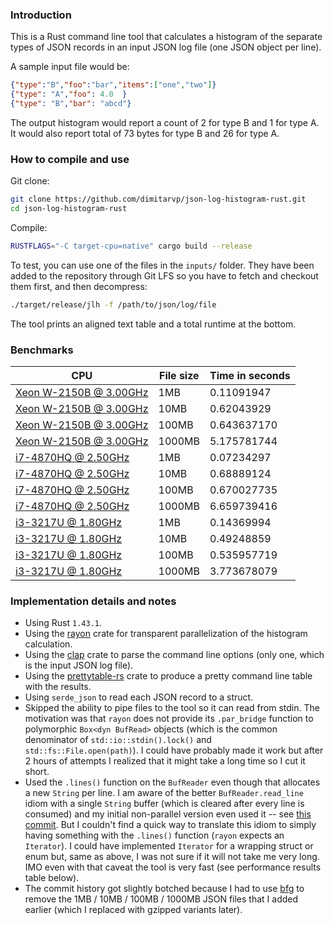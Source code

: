 ### Introduction

This is a Rust command line tool that calculates a histogram of the separate types of JSON records in an input JSON log file (one JSON object per line).

A sample input file would be:

```json
{"type":"B","foo":"bar","items":["one","two"]}
{"type": "A","foo": 4.0  }
{"type": "B","bar": "abcd"}
```

The output histogram would report a count of 2 for type B and 1 for type A. It would also report total of 73 bytes for type B and 26 for type A.

### How to compile and use

Git clone:
```sh
git clone https://github.com/dimitarvp/json-log-histogram-rust.git
cd json-log-histogram-rust
```

Compile:
```sh
RUSTFLAGS="-C target-cpu=native" cargo build --release
```

To test, you can use one of the files in the `inputs/` folder. They have been added to the repository through Git LFS so you have to fetch and checkout them first, and then decompress:
```sh
./target/release/jlh -f /path/to/json/log/file
```

The tool prints an aligned text table and a total runtime at the bottom.

### Benchmarks

|CPU|File size|Time in seconds|
|-|-|-|
|[Xeon W-2150B @ 3.00GHz](http://www.cpu-world.com/CPUs/Xeon_W/Intel-Xeon%20W%20W-2150B.html)|1MB|0.11091947|
|[Xeon W-2150B @ 3.00GHz](http://www.cpu-world.com/CPUs/Xeon_W/Intel-Xeon%20W%20W-2150B.html)|10MB|0.62043929|
|[Xeon W-2150B @ 3.00GHz](http://www.cpu-world.com/CPUs/Xeon_W/Intel-Xeon%20W%20W-2150B.html)|100MB|0.643637170|
|[Xeon W-2150B @ 3.00GHz](http://www.cpu-world.com/CPUs/Xeon_W/Intel-Xeon%20W%20W-2150B.html)|1000MB|5.175781744|
|[i7-4870HQ @ 2.50GHz](http://www.cpu-world.com/CPUs/Core_i7/Intel-Core%20i7-4870HQ%20Mobile%20processor.html)|1MB|0.07234297|
|[i7-4870HQ @ 2.50GHz](http://www.cpu-world.com/CPUs/Core_i7/Intel-Core%20i7-4870HQ%20Mobile%20processor.html)|10MB|0.68889124|
|[i7-4870HQ @ 2.50GHz](http://www.cpu-world.com/CPUs/Core_i7/Intel-Core%20i7-4870HQ%20Mobile%20processor.html)|100MB|0.670027735|
|[i7-4870HQ @ 2.50GHz](http://www.cpu-world.com/CPUs/Core_i7/Intel-Core%20i7-4870HQ%20Mobile%20processor.html)|1000MB|6.659739416|
|[i3-3217U @ 1.80GHz](http://www.cpu-world.com/CPUs/Core_i3/Intel-Core%20i3-3217U%20Mobile%20processor.html)|1MB|0.14369994|
|[i3-3217U @ 1.80GHz](http://www.cpu-world.com/CPUs/Core_i3/Intel-Core%20i3-3217U%20Mobile%20processor.html)|10MB|0.49248859|
|[i3-3217U @ 1.80GHz](http://www.cpu-world.com/CPUs/Core_i3/Intel-Core%20i3-3217U%20Mobile%20processor.html)|100MB|0.535957719|
|[i3-3217U @ 1.80GHz](http://www.cpu-world.com/CPUs/Core_i3/Intel-Core%20i3-3217U%20Mobile%20processor.html)|1000MB|3.773678079|

### Implementation details and notes

- Using Rust `1.43.1`.
- Using the [rayon](https://crates.io/crates/rayon) crate for transparent parallelization of the histogram calculation.
- Using the [clap](https://crates.io/crates/clap) crate to parse the command line options (only one, which is the input JSON log file).
- Using the [prettytable-rs](https://crates.io/crates/prettytable-rs) crate to produce a pretty command line table with the results.
- Using `serde_json` to read each JSON record to a struct.
- Skipped the ability to pipe files to the tool so it can read from stdin. The motivation was that `rayon` does not provide its `.par_bridge` function to polymorphic `Box<dyn BufRead>` objects (which is the common denominator of `std::io::stdin().lock()` and `std::fs::File.open(path)`). I could have probably made it work but after 2 hours of attempts I realized that it might take a long time so I cut it short.
- Used the `.lines()` function on the `BufReader` even though that allocates a new `String` per line. I am aware of the better `BufReader.read_line` idiom with a single `String` buffer (which is cleared after every line is consumed) and my initial non-parallel version even used it -- see [this commit](https://github.com/dimitarvp/json-log-histogram-rust/commit/28a7190c8783ff94825159145a0abdc983add433). But I couldn't find a quick way to translate this idiom to simply having something with the `.lines()` function (`rayon` expects an `Iterator`). I could have implemented `Iterator` for a wrapping struct or enum but, same as above, I was not sure if it will not take me very long. IMO even with that caveat the tool is very fast (see performance results table below).
- The commit history got slightly botched because I had to use [bfg](https://rtyley.github.io/bfg-repo-cleaner/) to remove the 1MB / 10MB / 100MB / 1000MB JSON files that I added earlier (which I replaced with gzipped variants later).
